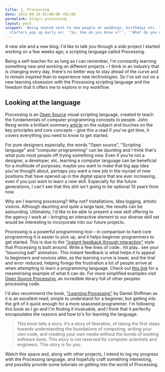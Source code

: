 ```yaml
---
title: I, Processing
date: 2013-04-16 01:00:00 +01:00
permalink: blog/i-processing
layout: post
snippet: 'Being seated next to new people at weddings, birthdays etc. the go-to conversation
  starters pop up early on: ''So, how do you know x?'', ''What do you do for a living?'''
---
```


A new site and a new blog.  I'd like to talk you through a side project I started working on a few weeks ago; a scripting language called Processing.

Being a self-teacher for as long as I can remember, I'm constantly learning something new and working on different projects – I think in an industry that is changing every day, there's no better way to stay ahead of the curve and to remain inspired than to experience new technologies. So I've set out on a new learning obsession with the Processing scripting language and the freedom that it offers me to explore in my workflow.

## Looking at the language

Processing is an <a href="http://www.openprocessing.org">Open Source</a> visual scripting language, created to teach the fundamentals of computer programming concepts to people. John Resig wrote a brilliant summary <a href="http://ejohn.org/blog/overview-of-processing/">article</a> on the subject and touches on the key principles and core concepts – give this a read if you've got time, it covers everything you need to know to get started.

For pure designers especially, the words "Open source", "Scripting language" and "computer programming" can be daunting and I think that's what puts most people off trying something new. Even if you're not a designer, a developer, etc, learning a computer language can be beneficial for a multitude of purposes; maybe you want to make that big app idea you've thought about, perhaps you want a new job in the myriad of new positions that have opened up in the digital space that are ever increasing, even if you just want to learn a new skill. Especially for the future generations, I can't see that this shit isn't going to be optional 10 years from now.

Why am I learning processing? Why not? Installations, Idea logging, artistic visions. Although daunting and quite a large task, the results can be astounding. Ultimately, I'd like to be able to present a new skill offering to the agency I work at – bringing an interactive element to our diverse skill set would be interesting to incorporate into our future projects.

Processing is a powerful programming tool – in comparison to hard core programming it is easier to pick up, and it helps beginner programmers to get started. This is due to the <a href="http://www.riverlogic.com/2011/02/the-demand-for-visual-feedback/">"instant feedback through interaction"</a> style that Processing is built around. Write a few lines of code.. hit play.. see your "bouncing ball" animation. This instant feedback is what helps it to appeal to beginners and novices alike, as the learning curve is lower, and the trial and error reduced, helping forego the frustration a lot of people arrive at when attempting to learn a programming language. Check out <a href="http://gizmodo.com/5053578/beautiful-visuals-created-using-the-processing-programming-language">this link</a> for a mesmerising example of what it can do. For more simplified examples visit <a href="http://www.openprocessing.org/browse/">Open Source Processing</a>, an incredible library full of other peoples processing code.

I'd also recommend the book, <a href="http://www.amazon.co.uk/Learning-Processing-2-0-Programming-Interaction/dp/0123736021">"Learning Processing"</a> by Daniel Shiffman as it is an excellent read; simple to understand for a beginner, but getting into the grit of it quick enough for a more seasoned programmer. I'm following this book as I go and I'm finding it invaluable, and I think that it perfectly encapsulates the reasons and how to's for learning the language.

> This book tells a story. It’s a story of liberation, of taking the first steps towards understanding the foundations of computing, writing your own code, and creating your own media without the bonds of existing software tools. This story is not reserved for computer scientists and engineers. This story is for you.

Watch this space and, along with other projects, I intend to log my progress with the Processing language, and hopefully craft something interesting, and possibly provide some tutorials on getting into the world of Processing.